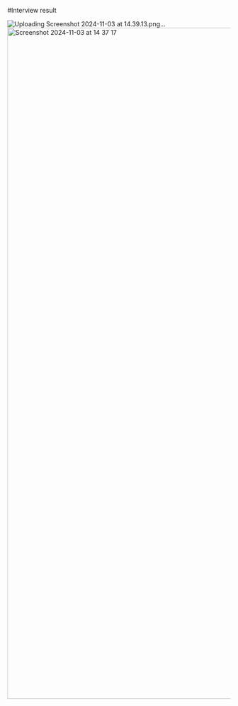 #Interview result


![Uploading Screenshot 2024-11-03 at 14.39.13.png…]()
<img width="1512" alt="Screenshot 2024-11-03 at 14 37 17" src="https://github.com/user-attachments/assets/7ce9ffb4-1939-4918-a2ee-f330049331f3">
